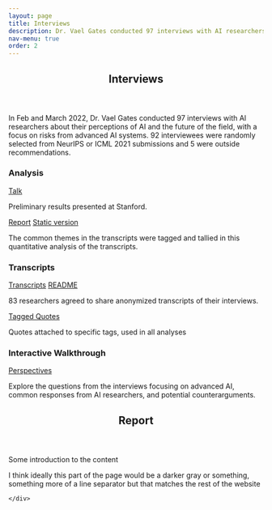 ```yaml
---
layout: page
title: Interviews
description: Dr. Vael Gates conducted 97 interviews with AI researchers about their perceptions of AI and the future of the field, with a focus on risks from advanced AI systems. We present analysis, transcripts, and an interactive walkthrough of the researchers' perspectives.
nav-menu: true
order: 2
---
```


<!-- Main -->
<div id="main" class="alt">

<!-- One -->
<section id="one">
	<div class="inner">
		<header class="major">
			<h1>Interviews</h1>
		</header>

<!-- Content -->
<p> In Feb and March 2022, Dr. Vael Gates conducted 97 interviews with AI researchers about their perceptions of AI and the future of the field, with a focus on risks from advanced AI systems. 92 interviewees were randomly selected from NeurIPS or ICML 2021 submissions and 5 were outside recommendations.</p>

<!-- <div class="row full-width">
	<div class="interviews-grid"> -->
<div class="row">
	<div class="4u 12u$(medium)">
			<h3 class="h3-smaller">Analysis</h3>
			<a href="https://hai.stanford.edu/events/hai-weekly-seminar-vael-gates" class="button special fit">Talk</a>
			<div class="box">
				<p>Preliminary results presented at Stanford.</p>
			</div>
			<!-- <a href="#main_report" class="button special fit">Report</a> -->
			<a href="analyze_transcripts" class="button special fit">Report</a>
			<a href="analyze_transcripts_static" class="button fit small">Static version</a>
			<div class="box">
				<p>The common themes in the transcripts were tagged and tallied in this quantitative analysis of the transcripts. </p>
			</div>
		</div>
		<div class="4u 12u$(medium)">
			<h3 class="h3-smaller">Transcripts</h3>
			<a href="https://drive.google.com/drive/folders/1qNN6GpAl6a4KswxnJcdhN4fqnMQgZ9Vg?usp=sharing" class="button special fit">Transcripts</a>
			<a href="https://docs.google.com/document/d/1q6-hUgIz-4H8AzejXqqtgX6uvw6w9EwMYtm9KRRYWro/edit?usp=sharing" class="button fit small">README</a>
			<div class="box">
				<p>83 researchers agreed to share anonymized transcripts of their interviews.</p>
			</div>
			<a href="https://docs.google.com/spreadsheets/d/1FlBcctFLWTYY3NiIklgcuQtVYxuU-plDmUeQjn-2Cfk/edit?usp=sharing" class="button fit">Tagged Quotes</a>
			<div class="box">
				<p>Quotes attached to specific tags, used in all analyses</p>
			</div>
		</div>
		<div class="4u$ 12u$(medium)">
			<h3 class="h3-smaller">Interactive Walkthrough</h3>
			<a href="{{site.baseurl}}{% link perspectives/introduction.html %}" class="button special fit">Perspectives</a>
			<div class="box">
				<p>Explore the questions from the interviews focusing on advanced AI, common responses from AI researchers, and potential counterarguments. </p>
			</div>
		</div>
</div>

</div>
</section>

<section id="two">
	<div class="inner">
		<a id='report'>
		<header class="major">
			<h2>Report</h2>
		</header>
		</a>
<p> Some introduction to the content </p>

<p>I think ideally this part of the page would be a darker gray or something, something more of a line separator but that matches the rest of the website</p>

	</div>
</section>

</div>
